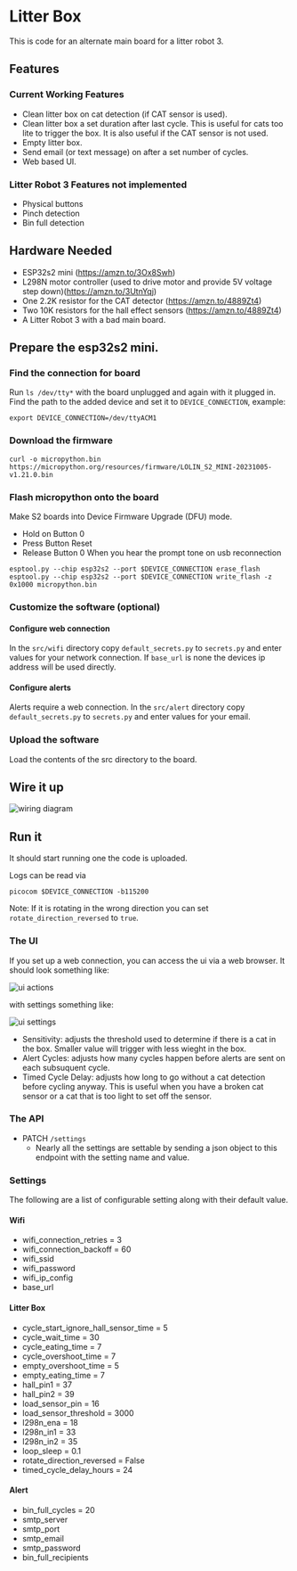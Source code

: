 # Litter Box
 
This is code for an alternate main board for a litter robot 3.

## Features

### Current Working Features

* Clean litter box on cat detection (if CAT sensor is used).
* Clean litter box a set duration after last cycle. This is useful for cats too lite to trigger the box. It is also useful if the CAT sensor is not used.
* Empty litter box.
* Send email (or text message) on after a set number of cycles. 
* Web based UI.

### Litter Robot 3 Features not implemented

* Physical buttons
* Pinch detection
* Bin full detection

## Hardware Needed

* ESP32s2 mini (https://amzn.to/3Ox8Swh)
* L298N motor controller (used to drive motor and provide 5V voltage step down)(https://amzn.to/3UtnYqj)
* One 2.2K resistor for the CAT detector (https://amzn.to/4889Zt4)
* Two 10K resistors for the hall effect sensors (https://amzn.to/4889Zt4)
* A Litter Robot 3 with a bad main board.

## Prepare the esp32s2 mini.

### Find the connection for board
Run `ls /dev/tty*` with the board unplugged and again with it plugged in.
Find the path to the added device and set it to `DEVICE_CONNECTION`, example:
```shell
export DEVICE_CONNECTION=/dev/ttyACM1
```

### Download the firmware
```shell
curl -o micropython.bin https://micropython.org/resources/firmware/LOLIN_S2_MINI-20231005-v1.21.0.bin 
````

### Flash micropython onto the board
Make S2 boards into Device Firmware Upgrade (DFU) mode.
* Hold on Button 0 
* Press Button Reset 
* Release Button 0 When you hear the prompt tone on usb reconnection

```shell
esptool.py --chip esp32s2 --port $DEVICE_CONNECTION erase_flash
esptool.py --chip esp32s2 --port $DEVICE_CONNECTION write_flash -z 0x1000 micropython.bin
```

### Customize the software (optional)
#### Configure web connection
In the `src/wifi` directory copy `default_secrets.py` to `secrets.py` and enter values for your network connection.
If `base_url` is none the devices ip address will be used directly.

#### Configure alerts
Alerts require a web connection. In the `src/alert` directory copy `default_secrets.py` to `secrets.py` and enter values for 
your email.

### Upload the software
Load the contents of the src directory to the board.

## Wire it up

![wiring diagram](img/diagram.png)

## Run it

It should start running one the code is uploaded. 

Logs can be read via 

```commandline
picocom $DEVICE_CONNECTION -b115200
```

Note: If it is rotating in the wrong direction you can set `rotate_direction_reversed` to `true`.

### The UI

If you set up a web connection, you can access the ui via a web browser. It should look something like:

![ui actions](img/ui-actions.png)

with settings something like:

![ui settings](img/ui-settings.png)

* Sensitivity: adjusts the threshold used to determine if there is a cat in the box. Smaller value will trigger with less wieght in the box.
* Alert Cycles: adjusts how many cycles happen before alerts are sent on each subsuquent cycle.
* Timed Cycle Delay: adjusts how long to go without a cat detection before cycling anyway. This is useful when you have a broken cat sensor or a cat that is too light to set off the sensor.

### The API

* PATCH `/settings` 
  * Nearly all the settings are settable by sending a json object to this endpoint with the setting name and value. 

### Settings
The following are a list of configurable setting along with their default value.
#### Wifi
* wifi_connection_retries = 3
* wifi_connection_backoff = 60
* wifi_ssid
* wifi_password
* wifi_ip_config
* base_url
#### Litter Box
* cycle_start_ignore_hall_sensor_time = 5
* cycle_wait_time = 30
* cycle_eating_time = 7
* cycle_overshoot_time = 7
* empty_overshoot_time = 5
* empty_eating_time = 7
* hall_pin1 = 37
* hall_pin2 = 39
* load_sensor_pin = 16
* load_sensor_threshold = 3000
* l298n_ena = 18
* l298n_in1 = 33
* l298n_in2 = 35
* loop_sleep = 0.1
* rotate_direction_reversed = False
* timed_cycle_delay_hours = 24
#### Alert
* bin_full_cycles = 20
* smtp_server
* smtp_port
* smtp_email
* smtp_password
* bin_full_recipients
